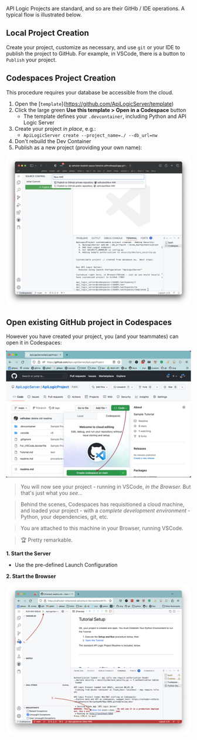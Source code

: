 API Logic Projects are standard, and so are their GitHb / IDE operations.  A typical flow is illustrated below.


## Local Project Creation

Create your project, customize as necessary, and use `git` or your IDE to publish the project to GitHub.  For example, in VSCode, there is a button to `Publish` your project.

## Codespaces Project Creation

This procedure requires your database be accessible from the cloud.

1. Open the [`template`]{https://github.com/ApiLogicServer/template)
2. Click the large green **Use this template > Open in a Codespace** button
    * The template defines your `.devcontainer`, including Python and API Logic Server
3. Create your project *in place*, e.g.:
    * `ApiLogicServer create --project_name=./ --db_url=nw`
4. Don't rebuild the Dev Container
5. Publish as a new project (providing your own name):

![API Logic Server Intro](images/git-codespaces/codespaces-publish.png)


## Open existing GitHub project in Codespaces

However you have created your project, you (and your teammates) can open it in Codespaces:

![API Logic Server Intro](images/git-codespaces/open-on-codespaces.jpg)

> You will now see your project - running in VSCode, _in the Browser._  But that's just what you _see..._

> Behind the scenes, Codespaces has requisitioned a cloud machine, and loaded your project - with a _complete development environment_ - Python, your dependencies, git, etc.  

> You are attached to this machine in your Browser, running VSCode.

> :trophy: Pretty remarkable.

__1. Start the Server__

* Use the pre-defined Launch Configuration

__2. Start the Browser__

![API Logic Server Intro](images/git-codespaces/start-codespaces.png)
